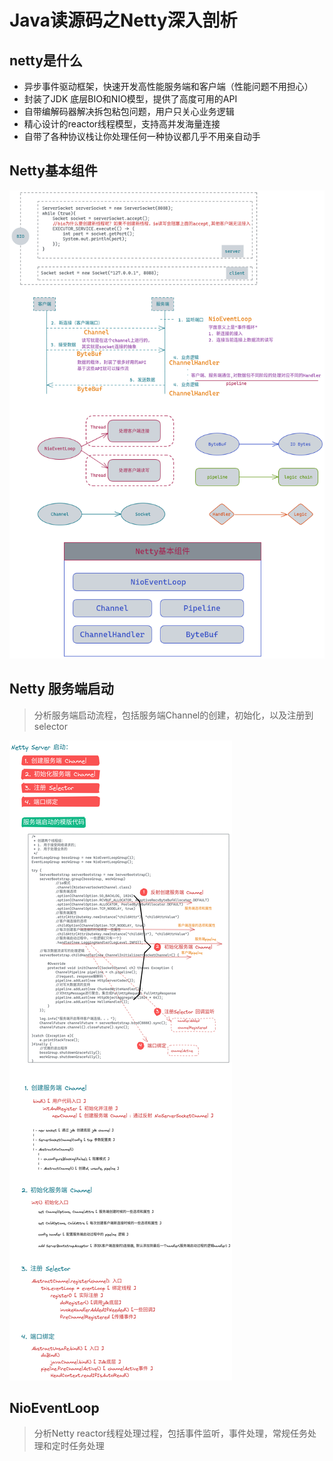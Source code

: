 # Java读源码之Netty深入剖析

## netty是什么

* 异步事件驱动框架，快速开发高性能服务端和客户端（性能问题不用担心）
* 封装了JDK 底层BIO和NIO模型，提供了高度可用的API
* 自带编解码器解决拆包粘包问题，用户只关心业务逻辑
* 精心设计的reactor线程模型，支持高并发海量连接
* 自带了各种协议栈让你处理任何一种协议都几乎不用亲自动手

## Netty基本组件

![](img/image_2022-02-28-20-15-16.png)


## Netty 服务端启动

> 分析服务端启动流程，包括服务端Channel的创建，初始化，以及注册到selector

![](img/image_2022-04-03-17-31-35.png)


## NioEventLoop

> 分析Netty reactor线程处理过程，包括事件监听，事件处理，常规任务处理和定时任务处理

































